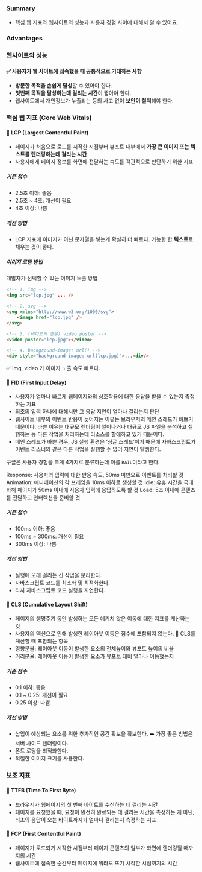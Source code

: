 ### Summary
- 핵심 웹 지표와 웹사이트의 성능과 사용자 경험 사이에 대해서 알 수 있어요.

### Advantages
### 웹사이트와 성능
#### ✅ 사용자가 웹 사이트에 접속했을 때 공통적으로 기대하는 사항
- <strong>방문한 목적을 손쉽게 달성</strong>할 수 있어야 한다.
- <strong>첫번째 목적을 달성하는데 걸리는 시간</strong>이 짧아야 한다.
- 웹사이트에서 개인정보가 누출되는 등의 사고 없이 <strong>보안이 철저</strong>해야 한다.

### 핵심 웹 지표 (Core Web Vitals)
#### 🎨 LCP (Largest Contentful Paint)
- 페이지가 처음으로 로드를 시작한 시점부터 뷰포트 내부에서 <strong>가장 큰 이미지 또는 텍스트를 렌더링하는데 걸리는 시간</strong>
- 사용자에게 페이지 정보를 화면에 전달하는 속도를 객관적으로 판단하기 위한 지표

##### 기준 점수
- 2.5초 이하: 좋음
- 2.5초 ~ 4초: 개선이 필요
- 4초 이상: 나쁨

##### 개선 방법
- LCP 지표에 이미지가 아닌 문자열을 넣는게 확실히 더 빠르다. 가능한 한 <strong>텍스트</strong>로 채우는 것이 좋다.

##### 이미지 로딩 방법
개발자가 선택할 수 있는 이미지 노출 방법

```html
<!-- 1. img -->
<img src="lcp.jpg" ... />

<!-- 2. svg -->
<svg xmlns="http://www.w3.org/1000/svg">
	<image href="lcp.jpg" />
</svg>

<!-- 3. (비디오의 경우) video.poster -->
<video poster="lcp.jpg"></video>

<!-- 4. background-image: url() -->
<div style="background-image: url(lcp.jpg)">...<div/>
```

✅ img, video 가 이미지 노출 속도 빠르다.

#### 🎨 FID (First Input Delay)
- 사용자가 얼마나 빠르게 웹페이지와의 상호작용에 대한 응답을 받을 수 있는지 측정하는 지표
- 최초의 입력 하나에 대해서만 그 응답 지연이 얼마나 걸리는지 판단
- 웹사이트 내부의 이벤트 반응이 늦어지는 이유는 브라우저의 메인 스레드가 바쁘기 때문이다. 바쁜 이유는 대규모 렌더링이 일어나거나 대규모 JS 파일을 분석하고 실행하는 등 다른 작업을 처리하는데 리소스를 할애하고 있기 때문이다.
- 메인 스레드가 바쁜 경우, JS 실행 환경은 ‘싱글 스레드’이기 때문에 자바스크립트가 이벤트 리스너와 같은 다른 작업을 실행할 수 없어 지연이 발생한다.

구글은 사용자 경험을 크게 4가지로 분류하는데 이를 `RAIL`이라고 한다.

Response: 사용자의 입력에 대한 반응 속도, 50ms 미만으로 이벤트를 처리할 것
Animation: 애니메이션의 각 프레임을 10ms 이하로 생성할 것
Idle: 유휴 시간을 극대화해 페이지가 50ms 이내에 사용자 입력에 응답하도록 할 것
Load: 5초 이내에 콘텐츠를 전달하고 인터렉션을 준비할 것

##### 기준 점수
- 100ms 이하: 좋음
- 100ms ~ 300ms: 개선이 필요
- 300ms 이상: 나쁨

##### 개선 방법
- 실행에 오래 걸리는 긴 작업을 분리한다.
- 자바스크립트 코드를 최소화 및 최적화한다.
- 타사 자바스크립트 코드 실행을 지연한다.

#### 🎨 CLS (Cumulative Layout Shift)
- 페이지의 생명주기 동안 발생하는 모든 예기치 않은 이동에 대한 지표를 계산하는 것
- 사용자의 액션으로 인해 발생한 레이아웃 이동은 점수에 포함되지 않는다.
🧮 CLS를 계산할 때 포함되는 항목
- 영향분율: 레이아웃 이동이 발생한 요소의 전체높이와 뷰포트 높이의 비율
- 거리분율: 레이아웃 이동이 발생한 요소가 뷰포트 대비 얼마나 이동했는지

##### 기준 점수
- 0.1 이하: 좋음
- 0.1 ~ 0.25: 개선이 필요
- 0.25 이상: 나쁨

##### 개선 방법
- 삽입이 예상되는 요소를 위한 추가적인 공간 확보을 확보한다. ➡️ 가장 좋은 방법은 서버 사이드 렌더링이다.
- 폰트 로딩을 최적화한다.
- 적절한 이미지 크기를 사용한다.

### 보조 지표
#### 🎨 TTFB (Time To First Byte)
- 브라우저가 웹페이지의 첫 번째 바이트를 수신하는 데 걸리는 시간
- 페이지를 요청했을 때, 요청이 완전히 완료되는 데 걸리는 시간을 측정하는 게 아닌, 최초의 응답이 오는 바이트까지가 얼마나 걸리는지 측정하는 지표

#### 🎨 FCP (First Contentful Paint)
- 페이지가 로드되기 시작한 시점부터 페이지 콘텐츠의 일부가 화면에 렌더링될 때까지의 시간
- 웹사이트에 접속한 순간부터 페이지에 뭐라도 뜨기 시작한 시점까지의 시간




